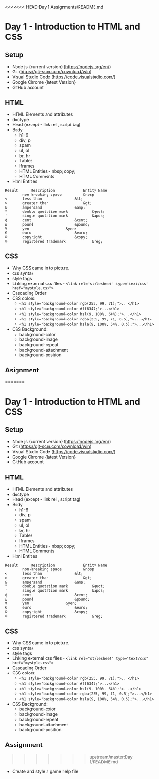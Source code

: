 <<<<<<< HEAD:Day 1 Assignments/README.md
# Day 1 - Introduction to HTML and CSS

## Setup
- Node js {current version} (https://nodejs.org/en/)
- Git (https://git-scm.com/download/win)
- Visual Studio Code (https://code.visualstudio.com/)
- Google Chrome {latest Version}
- GitHub account

## HTML
- HTML Elements and attributes
- doctype
- Head (except - link rel , script tag)
- Body
    * h1-6
    * div, p
    * spam
    * ul, ol
    * br, hr
    * Tables
    * Iframes
    * HTML Entities - nbsp; copy;
    * HTML Comments
- Html Entities
```
Result      Description             Entity Name
        non-breaking space          &nbsp;
<       less than               &lt;
>       greater than                &gt;
&       ampersand               &amp;
"       double quotation mark           &quot;
'       single quotation mark           &apos;
¢       cent                    &cent;
£       pound                   &pound;
¥       yen                 &yen;
€       euro                    &euro;
©       copyright               &copy;
®       registered trademark            &reg;
```


## CSS
- Why CSS came in to picture.
- css syntax
- style tags
- Linking external css files - `<link rel="stylesheet" type="text/css" href="mystyle.css">`
- Cascading Order
- CSS colors:
    * `<h1 style="background-color:rgb(255, 99, 71);">...</h1>`
    * `<h1 style="background-color:#ff6347;">...</h1>`
    * `<h1 style="background-color:hsl(9, 100%, 64%);">...</h1>`
    * `<h1 style="background-color:rgba(255, 99, 71, 0.5);">...</h1>`
    * `<h1 style="background-color:hsla(9, 100%, 64%, 0.5);">...</h1>`
- CSS Background:
    * background-color
    * background-image
    * background-repeat
    * background-attachment
    * background-position

## Asignment
=======
# Day 1 - Introduction to HTML and CSS

## Setup
- Node js {current version} (https://nodejs.org/en/)
- Git (https://git-scm.com/download/win)
- Visual Studio Code (https://code.visualstudio.com/)
- Google Chrome {latest Version}
- GitHub account

## HTML
- HTML Elements and attributes
- doctype
- Head (except - link rel , script tag)
- Body
    * h1-6
    * div, p
    * spam
    * ul, ol
    * br, hr
    * Tables
    * Iframes
    * HTML Entities - nbsp; copy;
    * HTML Comments
- Html Entities
```
Result      Description             Entity Name
        non-breaking space          &nbsp;
<       less than               &lt;
>       greater than                &gt;
&       ampersand               &amp;
"       double quotation mark           &quot;
'       single quotation mark           &apos;
¢       cent                    &cent;
£       pound                   &pound;
¥       yen                 &yen;
€       euro                    &euro;
©       copyright               &copy;
®       registered trademark            &reg;
```


## CSS
- Why CSS came in to picture.
- css syntax
- style tags
- Linking external css files - `<link rel="stylesheet" type="text/css" href="mystyle.css">`
- Cascading Order
- CSS colors:
    * `<h1 style="background-color:rgb(255, 99, 71);">...</h1>`
    * `<h1 style="background-color:#ff6347;">...</h1>`
    * `<h1 style="background-color:hsl(9, 100%, 64%);">...</h1>`
    * `<h1 style="background-color:rgba(255, 99, 71, 0.5);">...</h1>`
    * `<h1 style="background-color:hsla(9, 100%, 64%, 0.5);">...</h1>`
- CSS Background:
    * background-color
    * background-image
    * background-repeat
    * background-attachment
    * background-position

## Assignment
>>>>>>> upstream/master:Day 1/README.md
- Create and style a game help file.